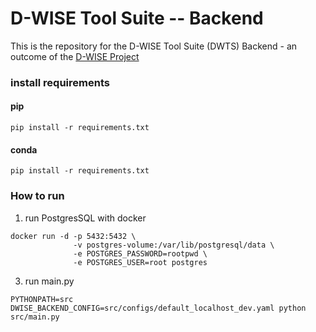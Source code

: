 # D-WISE Tool Suite -- Backend

This is the repository for the D-WISE Tool Suite (DWTS) Backend - an outcome of
the [D-WISE Project](https://www.dwise.uni-hamburg.de/)

### install requirements

#### pip

```shell
pip install -r requirements.txt
```

#### conda

```shell
pip install -r requirements.txt
```

### How to run

1) run PostgresSQL with docker

```docker
docker run -d -p 5432:5432 \ 
              -v postgres-volume:/var/lib/postgresql/data \
              -e POSTGRES_PASSWORD=rootpwd \ 
              -e POSTGRES_USER=root postgres
```

3) run main.py

```shell
PYTHONPATH=src DWISE_BACKEND_CONFIG=src/configs/default_localhost_dev.yaml python src/main.py
```